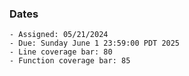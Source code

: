 ### Dates

    - Assigned: 05/21/2024
    - Due: Sunday June 1 23:59:00 PDT 2025
    - Line coverage bar: 80
    - Function coverage bar: 85
